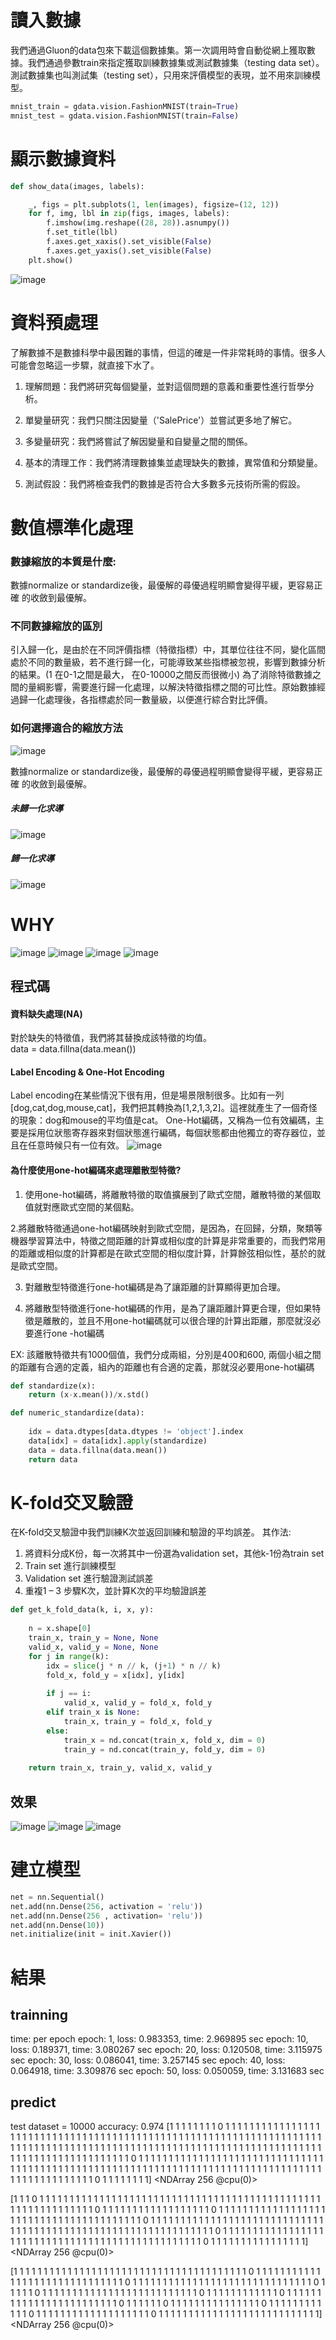 # 讀入數據
我們通過Gluon的data包來下載這個數據集。第一次調用時會自動從網上獲取數據。我們通過參數train來指定獲取訓練數據集或測試數據集（testing data set）。測試數據集也叫測試集（testing set），只用來評價模型的表現，並不用來訓練模型。

```Python
mnist_train = gdata.vision.FashionMNIST(train=True)
mnist_test = gdata.vision.FashionMNIST(train=False)
```


# 顯示數據資料

```Python
def show_data(images, labels):

    _, figs = plt.subplots(1, len(images), figsize=(12, 12))
    for f, img, lbl in zip(figs, images, labels):
        f.imshow(img.reshape((28, 28)).asnumpy())
        f.set_title(lbl)
        f.axes.get_xaxis().set_visible(False)
        f.axes.get_yaxis().set_visible(False)
    plt.show()
```
![image](https://github.com/rockuass1235/deep-learning/blob/master/images/mnist.PNG)

#   資料預處理
了解數據不是數據科學中最困難的事情，但這的確是一件非常耗時的事情。很多人可能會忽略這一步驟，就直接下水了。

1. 理解問題：我們將研究每個變量，並對這個問題的意義和重要性進行哲學分析。

2. 單變量研究：我們只關注因變量（'SalePrice'）並嘗試更多地了解它。

3. 多變量研究：我們將嘗試了解因變量和自變量之間的關係。

4. 基本的清理工作：我們將清理數據集並處理缺失的數據，異常值和分類變量。

5. 測試假設：我們將檢查我們的數據是否符合大多數多元技術所需的假設。
#  數值標準化處理

###  數據縮放的本質是什麼:
數據normalize or standardize後，最優解的尋優過程明顯會變得平緩，更容易正確   的收斂到最優解。

###  不同數據縮放的區別
引入歸一化，是由於在不同評價指標（特徵指標）中，其單位往往不同，變化區間處於不同的數量級，若不進行歸一化，可能導致某些指標被忽視，影響到數據分析的結果。(1 在0-1之間是最大， 在0-10000之間反而很微小)
為了消除特徵數據之間的量綱影響，需要進行歸一化處理，以解決特徵指標之間的可比性。原始數據經過歸一化處理後，各指標處於同一數量級，以便進行綜合對比評價。

###  如何選擇適合的縮放方法
![image](https://github.com/rockuass1235/deep-learning/blob/master/images/normalize.png)

數據normalize or standardize後，最優解的尋優過程明顯會變得平緩，更容易正確   的收斂到最優解。
#####   未歸一化求導
![image](https://github.com/rockuass1235/deep-learning/blob/master/images/nonormal.png)
#####   歸一化求導
![image](https://github.com/rockuass1235/deep-learning/blob/master/images/normal.png)
#   WHY
![image](https://github.com/rockuass1235/deep-learning/blob/master/images/%E5%9C%96%E7%89%871.png)
![image](https://github.com/rockuass1235/deep-learning/blob/master/images/%E5%9C%96%E7%89%872.png)
![image](https://github.com/rockuass1235/deep-learning/blob/master/images/%E5%9C%96%E7%89%873.png)
![image](https://github.com/rockuass1235/deep-learning/blob/master/images/%E5%9C%96%E7%89%874.png)
##  程式碼
#### 資料缺失處理(NA)
對於缺失的特徵值，我們將其替換成該特徵的均值。<br>
data = data.fillna(data.mean())

#### Label Encoding & One-Hot Encoding
Label encoding在某些情況下很有用，但是場景限制很多。比如有一列[dog,cat,dog,mouse,cat]，我們把其轉換為[1,2,1,3,2]。這裡就產生了一個奇怪的現象：dog和mouse的平均值是cat。
One-Hot編碼，又稱為一位有效編碼，主要是採用位狀態寄存器來對個狀態進行編碼，每個狀態都由他獨立的寄存器位，並且在任意時候只有一位有效。
![image](https://github.com/rockuass1235/deep-learning/blob/master/images/onehot.png)
#### 為什麼使用one-hot編碼來處理離散型特徵?

1. 使用one-hot編碼，將離散特徵的取值擴展到了歐式空間，離散特徵的某個取值就對應歐式空間的某個點。

2.將離散特徵通過one-hot編碼映射到歐式空間，是因為，在回歸，分類，聚類等機器學習算法中，特徵之間距離的計算或相似度的計算是非常重要的，而我們常用的距離或相似度的計算都是在歐式空間的相似度計算，計算餘弦相似性，基於的就是歐式空間。

3. 對離散型特徵進行one-hot編碼是為了讓距離的計算顯得更加合理。

4. 將離散型特徵進行one-hot編碼的作用，是為了讓距離計算更合理，但如果特徵是離散的，並且不用one-hot編碼就可以很合理的計算出距離，那麼就沒必要進行one -hot編碼

EX: 該離散特徵共有1000個值，我們分成兩組，分別是400和600,  兩個小組之間的距離有合適的定義，組內的距離也有合適的定義，那就沒必要用one-hot編碼



```Python
def standardize(x):
    return (x-x.mean())/x.std()

def numeric_standardize(data):
    
    idx = data.dtypes[data.dtypes != 'object'].index
    data[idx] = data[idx].apply(standardize)
    data = data.fillna(data.mean())
    return data

```

#   K-fold交叉驗證

在K-fold交叉驗證中我們訓練K次並返回訓練和驗證的平均誤差。
其作法:

1. 將資料分成K份，每一次將其中一份選為validation set，其他k-1份為train set
2. Train set 進行訓練模型
3. Validation set 進行驗證測試誤差
4. 重複1 – 3 步驟K次，並計算K次的平均驗證誤差
```Python
def get_k_fold_data(k, i, x, y):
    
    n = x.shape[0]
    train_x, train_y = None, None
    valid_x, valid_y = None, None
    for j in range(k):
        idx = slice(j * n // k, (j+1) * n // k)
        fold_x, fold_y = x[idx], y[idx]
        
        if j == i:
            valid_x, valid_y = fold_x, fold_y
        elif train_x is None:
            train_x, train_y = fold_x, fold_y
        else:
            train_x = nd.concat(train_x, fold_x, dim = 0)
            train_y = nd.concat(train_y, fold_y, dim = 0)
    
    return train_x, train_y, valid_x, valid_y

```
## 效果
![image](https://github.com/rockuass1235/deep-learning/blob/master/images/fold1.png)
![image](https://github.com/rockuass1235/deep-learning/blob/master/images/fold2.png)
![image](https://github.com/rockuass1235/deep-learning/blob/master/images/fold3.png)

#   建立模型
```Python
net = nn.Sequential()
net.add(nn.Dense(256, activation = 'relu'))
net.add(nn.Dense(256 , activation= 'relu'))
net.add(nn.Dense(10))
net.initialize(init = init.Xavier())
```
# 結果

## trainning 
time: per epoch
epoch: 1, loss: 0.983353, time: 2.969895 sec
epoch: 10, loss: 0.189371, time: 3.080267 sec
epoch: 20, loss: 0.120508, time: 3.115975 sec
epoch: 30, loss: 0.086041, time: 3.257145 sec
epoch: 40, loss: 0.064918, time: 3.309876 sec
epoch: 50, loss: 0.050059, time: 3.131683 sec

## predict

test dataset = 10000
accuracy:  0.974
[1 1 1 1 1 1 1 1 0 1 1 1 1 1 1 1 1 1 1 1 1 1 1 1 1 1 1 1 1 1 1 1 1 1 1 1 1
 1 1 1 1 1 1 1 1 1 1 1 1 1 1 1 1 1 1 1 1 1 1 1 1 1 1 1 1 1 1 1 1 1 1 1 1 1
 1 1 1 1 1 1 1 1 1 1 1 1 1 1 1 1 1 1 1 1 1 1 1 1 1 1 1 1 1 1 1 1 1 1 1 1 1
 1 1 1 1 1 1 1 1 1 1 1 1 1 1 1 1 1 1 1 1 1 1 1 1 1 1 1 1 1 1 1 1 1 1 1 1 1
 1 0 1 1 1 1 1 1 1 1 1 1 1 1 1 1 1 1 1 1 1 1 1 1 1 1 1 1 1 1 1 1 1 1 1 1 1
 1 1 1 1 1 1 1 1 1 1 1 1 1 1 1 1 1 1 1 1 1 1 1 1 1 1 1 1 1 1 1 1 1 1 1 1 1
 1 1 1 1 1 1 1 1 1 1 1 1 1 1 1 1 1 1 1 1 1 1 1 1 1 0 1 1 1 1 1 1 1 1]
<NDArray 256 @cpu(0)>

[1 1 1 0 1 1 1 1 1 1 1 1 1 1 1 1 1 1 1 1 1 1 1 1 1 1 1 1 1 1 1 1 1 1 1 1 1
 1 1 1 1 1 1 1 1 1 1 1 1 1 1 1 1 1 1 1 1 1 1 1 1 1 1 1 1 0 1 1 1 1 1 1 1 1
 1 1 1 1 1 1 1 1 1 1 0 1 1 1 1 1 1 1 1 1 1 1 1 1 1 1 1 1 1 1 1 1 1 1 1 1 1
 1 1 1 1 1 1 1 1 1 1 1 1 1 1 0 1 1 1 1 1 1 1 1 1 1 1 1 1 1 1 1 1 1 1 1 1 1
 1 1 1 1 1 1 1 1 1 1 1 1 1 1 1 1 1 1 1 1 1 1 1 1 1 1 1 1 1 1 1 1 1 1 1 1 1
 1 1 1 1 0 1 1 1 1 1 1 1 1 1 1 1 1 1 1 1 1 1 1 1 1 1 1 1 1 1 1 1 1 1 1 1 1
 1 1 1 1 1 1 1 1 1 1 1 1 1 1 1 1 1 0 1 1 1 1 1 1 1 1 1 1 1 1 1 1 1 1]
<NDArray 256 @cpu(0)>

[1 1 1 1 1 1 1 1 1 1 1 1 1 1 1 1 1 1 1 1 1 1 1 1 1 1 1 1 1 1 1 1 1 1 1 1 1
 1 1 0 1 1 1 1 1 1 1 1 1 1 1 1 1 1 1 1 1 1 1 1 1 1 1 1 1 1 1 1 1 1 0 1 1 1
 1 1 1 1 1 1 1 1 1 1 1 1 1 1 1 1 1 1 1 1 1 1 1 1 1 1 1 0 1 1 1 1 1 0 1 1 1
 1 1 1 1 1 1 1 1 1 1 1 1 1 1 1 1 1 1 1 1 1 1 1 0 1 1 1 1 1 1 1 1 1 1 1 1 0
 1 1 1 1 1 1 1 1 1 1 1 1 1 1 1 1 1 1 1 1 1 1 1 1 0 1 1 1 1 1 1 0 1 1 1 1 1
 1 1 1 1 1 1 1 1 1 1 0 1 1 1 1 1 1 1 1 1 1 1 1 0 1 1 1 1 1 1 1 1 1 1 1 1 1
 1 1 1 1 1 1 0 1 1 1 1 1 1 1 1 1 1 1 1 1 1 1 1 1 1 1 1 1 1 1 1 1 1 1]
<NDArray 256 @cpu(0)>
